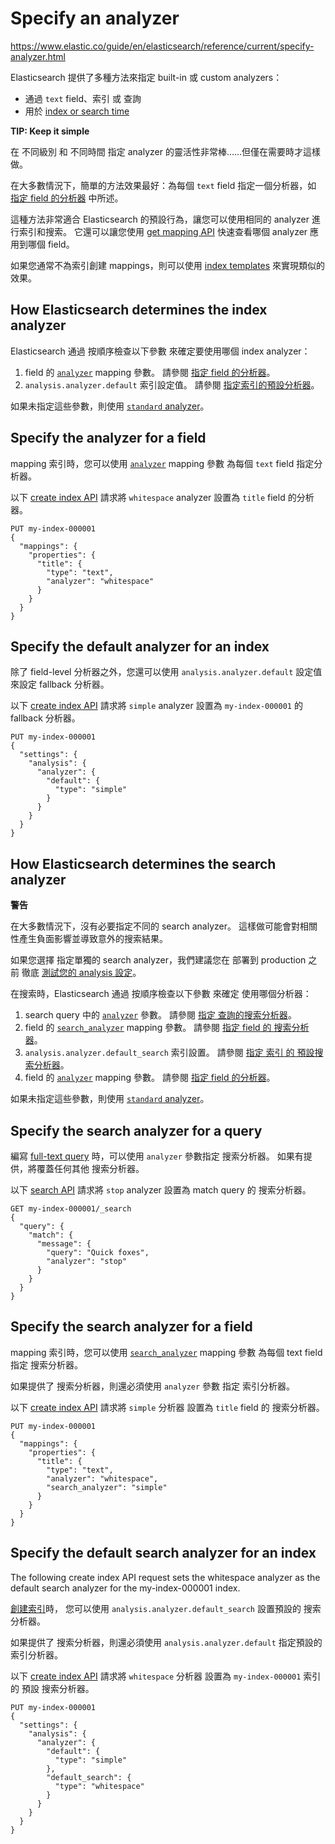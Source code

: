 # Specify an analyzer

https://www.elastic.co/guide/en/elasticsearch/reference/current/specify-analyzer.html

Elasticsearch 提供了多種方法來指定 built-in 或 custom analyzers：

* 通過 `text` field、索引 或 查詢
* 用於 [index or search time](../concepts/analysis-index-search-time.md)

__TIP: Keep it simple__

在 不同級別 和 不同時間 指定 analyzer 的靈活性非常棒……但僅在需要時才這樣做。

在大多數情況下，簡單的方法效果最好：為每個 `text` field 指定一個分析器，如 [指定 field 的分析器](https://www.elastic.co/guide/en/elasticsearch/reference/current/specify-analyzer.html#specify-index-field-analyzer) 中所述。

這種方法非常適合 Elasticsearch 的預設行為，讓您可以使用相同的 analyzer 進行索引和搜索。 
它還可以讓您使用 [get mapping API](https://www.elastic.co/guide/en/elasticsearch/reference/current/indices-get-mapping.html) 
快速查看哪個 analyzer 應用到哪個 field。

如果您通常不為索引創建 mappings，則可以使用 [index templates](https://www.elastic.co/guide/en/elasticsearch/reference/current/index-templates.html) 
來實現類似的效果。

## How Elasticsearch determines the index analyzer

Elasticsearch 通過 按順序檢查以下參數 來確定要使用哪個 index analyzer：

1. field 的 [`analyzer`](https://www.elastic.co/guide/en/elasticsearch/reference/current/analyzer.html) mapping 參數。
   請參閱 [指定 field 的分析器](https://www.elastic.co/guide/en/elasticsearch/reference/current/specify-analyzer.html#specify-index-field-analyzer)。
2. `analysis.analyzer.default` 索引設定值。
   請參閱 [指定索引的預設分析器](https://www.elastic.co/guide/en/elasticsearch/reference/current/specify-analyzer.html#specify-index-time-default-analyzer)。

如果未指定這些參數，則使用 [`standard` analyzer](https://www.elastic.co/guide/en/elasticsearch/reference/current/analysis-standard-analyzer.html)。

## Specify the analyzer for a field

mapping 索引時，您可以使用 [`analyzer`](https://www.elastic.co/guide/en/elasticsearch/reference/current/analyzer.html) 
mapping 參數 為每個 `text` field 指定分析器。

以下 [create index API](https://www.elastic.co/guide/en/elasticsearch/reference/current/indices-create-index.html) 
請求將 `whitespace` analyzer 設置為 `title` field 的分析器。

```http
PUT my-index-000001
{
  "mappings": {
    "properties": {
      "title": {
        "type": "text",
        "analyzer": "whitespace"
      }
    }
  }
}
```

## Specify the default analyzer for an index

除了 field-level 分析器之外，您還可以使用 `analysis.analyzer.default` 設定值 來設定 fallback 分析器。

以下 [create index API](https://www.elastic.co/guide/en/elasticsearch/reference/current/indices-create-index.html) 
請求將 `simple` analyzer 設置為 `my-index-000001` 的 fallback 分析器。

```http
PUT my-index-000001
{
  "settings": {
    "analysis": {
      "analyzer": {
        "default": {
          "type": "simple"
        }
      }
    }
  }
}
```

## How Elasticsearch determines the search analyzer

__警告__

在大多數情況下，沒有必要指定不同的 search analyzer。 
這樣做可能會對相關性產生負面影響並導致意外的搜索結果。

如果您選擇 指定單獨的 search analyzer，我們建議您在 部署到 production 之前 徹底
[測試您的 analysis 設定](https://www.elastic.co/guide/en/elasticsearch/reference/current/test-analyzer.html)。

在搜索時，Elasticsearch 通過 按順序檢查以下參數 來確定 使用哪個分析器：

1. search query 中的 [`analyzer`](https://www.elastic.co/guide/en/elasticsearch/reference/current/analyzer.html) 參數。
   請參閱 [指定 查詢的搜索分析器](https://www.elastic.co/guide/en/elasticsearch/reference/current/specify-analyzer.html#specify-search-query-analyzer)。
2. field 的 [`search_analyzer`](https://www.elastic.co/guide/en/elasticsearch/reference/current/search-analyzer.html) mapping 參數。
   請參閱 [指定 field 的 搜索分析器](https://www.elastic.co/guide/en/elasticsearch/reference/current/specify-analyzer.html#specify-search-field-analyzer)。
3. `analysis.analyzer.default_search` 索引設置。
   請參閱 [指定 索引 的 預設搜索分析器](https://www.elastic.co/guide/en/elasticsearch/reference/current/specify-analyzer.html#specify-search-default-analyzer)。
4. field 的 [`analyzer`](https://www.elastic.co/guide/en/elasticsearch/reference/current/analyzer.html) mapping 參數。
   請參閱 [指定 field 的分析器](https://www.elastic.co/guide/en/elasticsearch/reference/current/specify-analyzer.html#specify-index-field-analyzer)。

如果未指定這些參數，則使用 [`standard` analyzer](https://www.elastic.co/guide/en/elasticsearch/reference/current/analysis-standard-analyzer.html)。

## Specify the search analyzer for a query

編寫 [full-text query](https://www.elastic.co/guide/en/elasticsearch/reference/current/full-text-queries.html)
時，可以使用 `analyzer` 參數指定 搜索分析器。 如果有提供，將覆蓋任何其他 搜索分析器。

以下 [search API](https://www.elastic.co/guide/en/elasticsearch/reference/current/search-search.html) 
請求將 `stop` analyzer 設置為 match query 的 搜索分析器。

```http
GET my-index-000001/_search
{
  "query": {
    "match": {
      "message": {
        "query": "Quick foxes",
        "analyzer": "stop"
      }
    }
  }
}
```

## Specify the search analyzer for a field

mapping 索引時，您可以使用 [`search_analyzer`](https://www.elastic.co/guide/en/elasticsearch/reference/current/analyzer.html) 
mapping 參數 為每個 text field 指定 搜索分析器。

如果提供了 搜索分析器，則還必須使用 `analyzer` 參數 指定 索引分析器。

以下 [create index API](https://www.elastic.co/guide/en/elasticsearch/reference/current/indices-create-index.html) 
請求將 `simple` 分析器 設置為 `title` field 的 搜索分析器。

```http
PUT my-index-000001
{
  "mappings": {
    "properties": {
      "title": {
        "type": "text",
        "analyzer": "whitespace",
        "search_analyzer": "simple"
      }
    }
  }
}
```

## Specify the default search analyzer for an index

The following create index API request sets the whitespace analyzer as the default search analyzer for the my-index-000001 index.

[創建索引](https://www.elastic.co/guide/en/elasticsearch/reference/current/indices-create-index.html)時，
您可以使用 `analysis.analyzer.default_search` 設置預設的 搜索分析器。

如果提供了 搜索分析器，則還必須使用 `analysis.analyzer.default` 指定預設的 索引分析器。

以下 [create index API](https://www.elastic.co/guide/en/elasticsearch/reference/current/indices-create-index.html) 
請求將 `whitespace` 分析器 設置為 `my-index-000001` 索引的 預設 搜索分析器。

```http
PUT my-index-000001
{
  "settings": {
    "analysis": {
      "analyzer": {
        "default": {
          "type": "simple"
        },
        "default_search": {
          "type": "whitespace"
        }
      }
    }
  }
}
```
